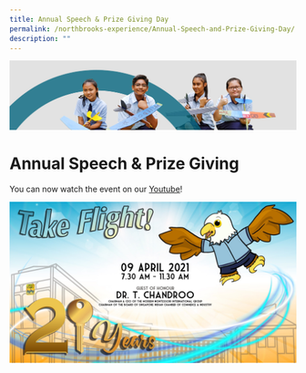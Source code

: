 ```yaml
---
title: Annual Speech & Prize Giving Day
permalink: /northbrooks-experience/Annual-Speech-and-Prize-Giving-Day/
description: ""
---
```

![](/images/northbrooks%20experience.jpg)

Annual Speech & Prize Giving
============================

You can now watch the event on our [Youtube](https://www.youtube.com/watch?v=YzCwITMu6QU)! 

![](/images/Annual.jpeg)